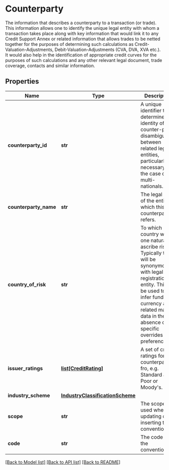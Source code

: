 # Counterparty

The information that describes a counterparty to a transaction (or trade). This information allows one to identify the unique legal entity with whom a transaction  takes place along with key information that would link it to any Credit Support Annex or related information that allows trades to be netted together for  the purposes of determining such calculations as Credit-Valuation-Adjustments, Debit-Valuation-Adjustments (CVA, DVA, XVA etc.). It would also help in the identification  of appropriate credit curves for the purposes of such calculations and any other relevant legal document, trade coverage, contacts and similar information.

## Properties
Name | Type | Description | Notes
------------ | ------------- | ------------- | -------------
**counterparty_id** | **str** | A unique identifier that determines the identity of the counter-party, disambiguating between related legal entities, particularly necessary in the case of multi-nationals. | 
**counterparty_name** | **str** | The legal name of the entity to which this counterparty refers. | 
**country_of_risk** | **str** | To which country would one naturally ascribe risk. Typically this will be synonymous with legal registration entity.  This can be used to infer funding currency and related market data in the absence of specific overrides or preference. | 
**issuer_ratings** | [**list[CreditRating]**](CreditRating.md) | A set of credit ratings for the counterparty fro, e.g. Standard and Poor or Moody&#39;s. | 
**industry_scheme** | [**IndustryClassificationScheme**](IndustryClassificationScheme.md) |  | 
**scope** | **str** | The scope used when updating or inserting the convention. | [optional] 
**code** | **str** | The code of the convention. | [optional] 

[[Back to Model list]](../README.md#documentation-for-models) [[Back to API list]](../README.md#documentation-for-api-endpoints) [[Back to README]](../README.md)


